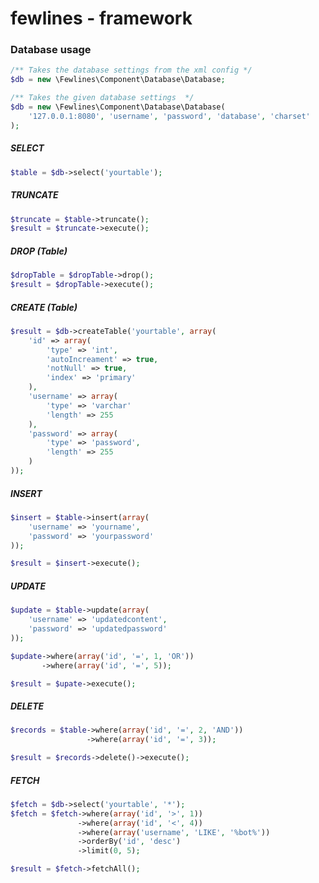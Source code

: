 # fewlines - framework

### Database usage
```php
/** Takes the database settings from the xml config */
$db = new \Fewlines\Component\Database\Database;

/** Takes the given database settings  */
$db = new \Fewlines\Component\Database\Database(
	'127.0.0.1:8080', 'username', 'password', 'database', 'charset'
);
```

##### SELECT 
```php
$table = $db->select('yourtable');
```

##### TRUNCATE
```php
$truncate = $table->truncate();
$result = $truncate->execute();
```

##### DROP (Table)
```php
$dropTable = $dropTable->drop();
$result = $dropTable->execute();
```

##### CREATE (Table)
```php
$result = $db->createTable('yourtable', array(
	'id' => array(
		'type' => 'int',
		'autoIncreament' => true,
		'notNull' => true,
		'index' => 'primary'
	),
	'username' => array(
		'type' => 'varchar'
		'length' => 255
	),
	'password' => array(
		'type' => 'password',
		'length' => 255
	)
));
```

##### INSERT
```php
$insert = $table->insert(array(
	'username' => 'yourname', 
	'password' => 'yourpassword'
));

$result = $insert->execute();
```

##### UPDATE
```php
$update = $table->update(array(
	'username' => 'updatedcontent', 
	'password' => 'updatedpassword'
));

$update->where(array('id', '=', 1, 'OR'))
       ->where(array('id', '=', 5));

$result = $upate->execute();
```

##### DELETE
```php
$records = $table->where(array('id', '=', 2, 'AND'))
                 ->where(array('id', '=', 3));

$result = $records->delete()->execute();
```

##### FETCH
```php
$fetch = $db->select('yourtable', '*');
$fetch = $fetch->where(array('id', '>', 1))
               ->where(array('id', '<', 4))
               ->where(array('username', 'LIKE', '%bot%'))
               ->orderBy('id', 'desc')
               ->limit(0, 5);

$result = $fetch->fetchAll();
```
